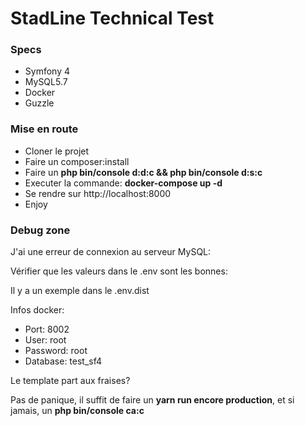 # StadLine Technical Test

### Specs
* Symfony 4
* MySQL5.7
* Docker
* Guzzle

### Mise en route

* Cloner le projet
* Faire un composer:install
* Faire un **php bin/console d:d:c && php bin/console d:s:c**
* Executer la commande: **docker-compose up -d**
* Se rendre sur http://localhost:8000
* Enjoy

### Debug zone

J'ai une erreur de connexion au serveur MySQL:

Vérifier que les valeurs dans le .env sont les bonnes:

Il y a un exemple dans le .env.dist

Infos docker:

* Port: 8002
* User: root
* Password: root
* Database: test_sf4

Le template part aux fraises?

Pas de panique, il suffit de faire un **yarn run encore production**, et si jamais, un **php bin/console ca:c**

